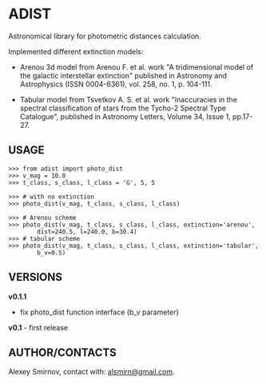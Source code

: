 # ADIST


Astronomical library for photometric distances calculation. 

Implemented different extinction models: 

 - Arenou 3d model from Arenou F. et al. work "A tridimensional model of the 
 galactic interstellar extinction" published in Astronomy and Astrophysics 
 (ISSN 0004-6361), vol. 258, no. 1, p. 104-111.
 
 - Tabular model from Tsvetkov A. S. et al. work "Inaccuracies in the spectral 
 classification of stars from the Tycho-2 Spectral Type Catalogue", published 
 in Astronomy Letters, Volume 34, Issue 1, pp.17-27. 


## USAGE

```
>>> from adist import photo_dist
>>> v_mag = 10.0
>>> t_class, s_class, l_class = 'G', 5, 5

>>> # with no extinction
>>> photo_dist(v_mag, t_class, s_class, l_class)

>>> # Arenou scheme
>>> photo_dist(v_mag, t_class, s_class, l_class, extinction='arenou', 
		dist=240.5, l=240.0, b=30.4)
>>> # tabular scheme
>>> photo_dist(v_mag, t_class, s_class, l_class, extinction='tabular', 
		b_v=0.5)
```

## VERSIONS


**v0.1.1**

 - fix photo_dist function interface (b_v parameter)

**v0.1** - first release




## AUTHOR/CONTACTS

Alexey Smirnov, contact with: alsmirn@gmail.com.
